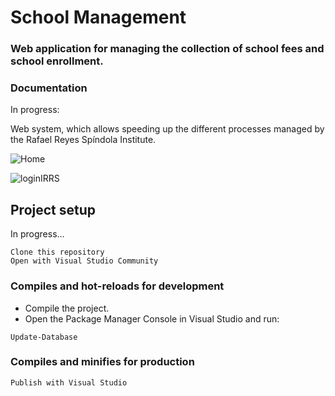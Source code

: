 # School Management

### Web application for managing the collection of school fees and school enrollment.
### Documentation

In progress:

Web system, which allows speeding up the different processes managed by the Rafael Reyes Spíndola Institute.

![Home](https://user-images.githubusercontent.com/49338963/170813157-0add6ccd-d98a-4f4a-b521-b0dbd12bc2d8.png)


![loginIRRS](https://user-images.githubusercontent.com/49338963/169682426-946949a7-c21c-4487-bc0c-978f541230b3.png)

## Project setup

In progress...

```
Clone this repository
Open with Visual Studio Community
```

### Compiles and hot-reloads for development

- Compile the project.
- Open the Package Manager Console in Visual Studio and run:
```
Update-Database
```

### Compiles and minifies for production
```
Publish with Visual Studio
```

